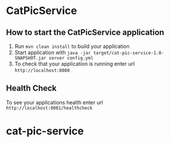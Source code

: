 # CatPicService

How to start the CatPicService application
---

1. Run `mvn clean install` to build your application
1. Start application with `java -jar target/cat-pic-service-1.0-SNAPSHOT.jar server config.yml`
1. To check that your application is running enter url `http://localhost:8080`

Health Check
---

To see your applications health enter url `http://localhost:8081/healthcheck`
# cat-pic-service
